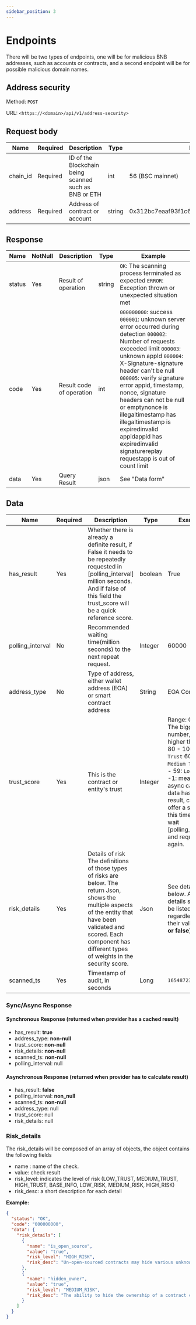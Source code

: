 ```yaml
---
sidebar_position: 3
---
```

# Endpoints

There will be two types of endpoints, one will be for malicious BNB addresses, such as accounts or contracts, and a second endpoint will be for possible malicious domain names.

## Address security

Method: `POST`

URL: `<https://<domain>/api/v1/address-security>`

## Request body

| **Name** | **Required** | **Description**                                       | **Type** | **Example**                                |
| -------- | ------------ | ----------------------------------------------------- | -------- | ------------------------------------------ |
| chain_id | Required     | ID of the Blockchain being scanned such as BNB or ETH | int      | 56 (BSC mainnet)                           |
| address  | Required     | Address of contract or account                        | string   | 0x312bc7eaaf93f1c60dc5afc115fccde161055fb0 |

## Response

| **Name** | **NotNull** | **Description**          | **Type** | **Example**                                                  |
| -------- | ----------- | ------------------------ | -------- | ------------------------------------------------------------ |
| status   | Yes         | Result of operation      | string   | `OK`: The scanning process terminated as expected  `ERROR`: Exception thrown or unexpected situation met |
| code     | Yes         | Result code of operation | int      | `000000000`: success  `000001`: unknown server error occurred during detection  `000002`: Number of requests exceeded limit  `000003`: unknown appId  `000004`: X-Signature-signature header can't be null  `000005`: verify signature error  appid, timestamp, nonce, signature headers can not be null or emptynonce is illegaltimestamp has illegaltimestamp is expiredinvalid appidappid has expiredinvalid signaturereplay requestapp is out of count limit |
| data     | Yes         | Query Result             | json     | See "Data form"                                              |

## Data

| **Name**         | **Required** | **Description**                                              | **Type** | **Example**                                                  |
| ---------------- | ------------ | ------------------------------------------------------------ | -------- | ------------------------------------------------------------ |
| has_result       | Yes          | Whether there is already a definite result, if False it needs to be repeatedly requested in [polling_interval] million seconds. And if false of this field the trust_score will be a quick reference score. | boolean  | True                                                         |
| polling_interval | No           | Recommended waiting time(million seconds) to the next repeat request. | Integer  | 60000                                                        |
| address_type     | No           | Type of address, either wallet address (EOA) or smart contract address | String   | EOA  Contract                                                |
| trust_score      | Yes          | This is the contract or entity's trust                       | Integer  | Range: 0 - 100  The bigger the number, the higher the trust.    80 - 100: `High Trust`  60 - 79: `Medium Trust`  0 - 59: `Low Trust`  -1: means any async cache data has no result, can’t offer a score this time. Need wait [polling_interval] and request again. |
| risk_details     | Yes          | Details of risk  The definitions of those types of risks are below.  The return Json, shows the multiple aspects of the entity that have been validated and scored.  Each component has different types of weights in the security score. | Json     | See details below. All risk details should be listed regardless of their value. **(true or false)** |
| scanned_ts       | Yes          | Timestamp of audit, in seconds                               | Long     | `1654872331`                                                 |

### Sync/Async Response

#### Synchronous Response (returned when provider has a cached result)

- has_result: **true**
- address_type: **non-null**
- trust_score: **non-null**
- risk_details: **non-null**
- scanned_ts: **non-null**
- polling_interval: null

#### Asynchronous Response (returned when provider has to calculate result)

- has_result: **false**
- polling_interval: **non_null**
- scanned_ts: **non-null**
- address_type: null
- trust_score: null
- risk_details: null

### Risk_details

The risk_details will be composed of an array of objects, the object contains the following fields

- name : name of the check.
- value: check result
- risk_level: indicates the level of risk (LOW_TRUST, MEDIUM_TRUST, HIGH_TRUST, BASE_INFO, LOW_RISK, MEDIUM_RISK, HIGH_RISK)
- risk_desc: a short description for each detail

**Example:**

```json
{
  "status": "OK",
  "code": "000000000",
  "data": {
    "risk_details": [
      {
        "name": "is_open_source",
        "value": "true",
        "risk_level": "HIGH_RISK",
        "risk_desc": "Un-open-sourced contracts may hide various unknown mechanisms and are extremely risky."
      },
      {
        "name": "hidden_owner",
        "value": "true",
        "risk_level": "MEDIUM_RISK",
        "risk_desc": "The ability to hide the ownership of a contract can be used to manipulate the blockchain data."
      }
    ]
  }
}
```
